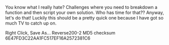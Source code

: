 You know what I really hate? Challenges where you need to breakdown a function and then script your own solution. Who has time for that?? Anyway, let's do that! Luckily this should be a pretty quick one because I have got so much TV to catch up on.

Right Click, Save As... Reverse200-2
MD5 checksum 6E47FD3C22AA1FC517EF16A2572381C6
